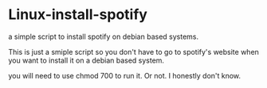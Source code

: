 # Linux-install-spotify
a simple script to install spotify on debian based systems.


This is just a smiple script so you don't have to go to spotify's website when you want to install it on a debian based system.

you will need to use chmod 700 to run it. Or not. I honestly don't know.
